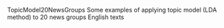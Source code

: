 TopicModel20NewsGroups
Some examples of applying topic model (LDA method) to 20 news groups English texts
